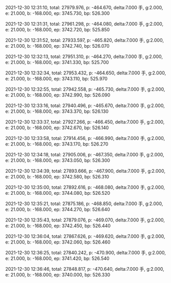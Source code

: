 2021-12-30 12:31:10, total: 27979.976, p: -464.670, delta:7.000 手, g:2.000, e: 21.000, b: -168.000, ep: 3745.730, bp: 526.300

2021-12-30 12:31:31, total: 27961.298, p: -464.080, delta:7.000 手, g:2.000, e: 21.000, b: -168.000, ep: 3742.720, bp: 525.850

2021-12-30 12:31:52, total: 27933.597, p: -465.820, delta:7.000 手, g:2.000, e: 21.000, b: -168.000, ep: 3742.740, bp: 526.070

2021-12-30 12:32:13, total: 27951.310, p: -464.270, delta:7.000 手, g:2.000, e: 21.000, b: -168.000, ep: 3741.330, bp: 525.700

2021-12-30 12:32:34, total: 27953.432, p: -464.650, delta:7.000 手, g:2.000, e: 21.000, b: -168.000, ep: 3743.110, bp: 525.970

2021-12-30 12:32:55, total: 27942.558, p: -465.730, delta:7.000 手, g:2.000, e: 21.000, b: -168.000, ep: 3742.990, bp: 526.090

2021-12-30 12:33:16, total: 27940.496, p: -465.670, delta:7.000 手, g:2.000, e: 21.000, b: -168.000, ep: 3743.370, bp: 526.130

2021-12-30 12:33:37, total: 27927.266, p: -466.450, delta:7.000 手, g:2.000, e: 21.000, b: -168.000, ep: 3742.670, bp: 526.140

2021-12-30 12:33:58, total: 27914.456, p: -466.990, delta:7.000 手, g:2.000, e: 21.000, b: -168.000, ep: 3743.170, bp: 526.270

2021-12-30 12:34:18, total: 27905.006, p: -467.350, delta:7.000 手, g:2.000, e: 21.000, b: -168.000, ep: 3743.050, bp: 526.300

2021-12-30 12:34:39, total: 27893.666, p: -467.900, delta:7.000 手, g:2.000, e: 21.000, b: -168.000, ep: 3742.580, bp: 526.310

2021-12-30 12:35:00, total: 27892.616, p: -468.080, delta:7.000 手, g:2.000, e: 21.000, b: -168.000, ep: 3744.080, bp: 526.520

2021-12-30 12:35:21, total: 27875.186, p: -468.850, delta:7.000 手, g:2.000, e: 21.000, b: -168.000, ep: 3744.270, bp: 526.640

2021-12-30 12:35:43, total: 27879.076, p: -469.070, delta:7.000 手, g:2.000, e: 21.000, b: -168.000, ep: 3742.450, bp: 526.440

2021-12-30 12:36:04, total: 27867.626, p: -469.620, delta:7.000 手, g:2.000, e: 21.000, b: -168.000, ep: 3742.060, bp: 526.460

2021-12-30 12:36:25, total: 27840.242, p: -470.900, delta:7.000 手, g:2.000, e: 21.000, b: -168.000, ep: 3741.420, bp: 526.540

2021-12-30 12:36:46, total: 27848.817, p: -470.640, delta:7.000 手, g:2.000, e: 21.000, b: -168.000, ep: 3740.000, bp: 526.330